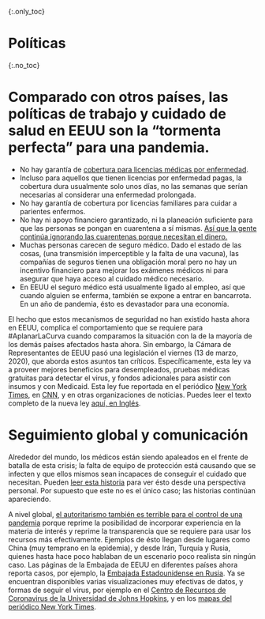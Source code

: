 {:.only_toc}
# Políticas

{:.no_toc}
# Comparado con otros países, las políticas de trabajo y cuidado de salud en EEUU son la “tormenta perfecta” para una pandemia.

- No hay garantía de [cobertura para licencias médicas por enfermedad](https://www.worldpolicycenter.org/policies/for-how-long-are-workers-guaranteed-paid-sick-leave).
- Incluso para aquellos que tienen licencias por enfermedad pagas, la cobertura dura usualmente solo unos días, no las semanas que serían necesarias al considerar una enfermedad prolongada.
- No hay garantía de cobertura por licencias familiares para cuidar a parientes enfermos.
- No hay ni apoyo financiero garantizado, ni la planeación suficiente para que las personas se pongan en cuarentena a sí mismas. [Así que la gente continúa ignorando las cuarentenas porque necesitan el dinero.](https://twitter.com/iKaylaReed/status/1237006777474060294)
- Muchas personas carecen de seguro médico. Dado el estado de las cosas, (una transmisión imperceptible y la falta de una vacuna), las compañías de seguros tienen una obligación moral pero no hay un incentivo financiero para mejorar los exámenes médicos ni para asegurar que haya acceso al cuidado médico necesario.
- En EEUU el seguro médico está usualmente ligado al empleo, así que cuando alguien se enferma, también se expone a entrar en bancarrota. En un año de pandemia, ésto es devastador para una economía. 

El hecho que estos mecanismos de seguridad no han existido hasta ahora en EEUU, complica el comportamiento que se requiere para #AplanarLaCurva cuando comparamos la situación con la de la mayoría de los demás países afectados hasta ahora. Sin embargo, la Cámara de Representantes de EEUU pasó una legislación el viernes (13 de marzo, 2020), que aborda estos asuntos tan críticos. Específicamente, esta ley va a proveer mejores beneficios para desempleados, pruebas médicas gratuitas para detectar el virus, y fondos adicionales para asistir con insumos y con Medicaid. Esta ley fue reportada en el periódico [New York Times](https://www.nytimes.com/2020/03/13/us/politics/trump-coronavirus-relief-congress.html), en [CNN](https://www.cnn.com/2020/03/13/politics/coronavirus-relief-congress/index.html), y en otras organizaciones de noticias. Puedes leer el texto completo de la nueva ley [aquí, en Inglés](https://www.cnn.com/2020/03/13/politics/read-bill-text-families-first-coronavirus-response-act/index.html).

# Seguimiento global y comunicación

Alrededor del mundo, los médicos están siendo apaleados en el frente de batalla de esta crisis; la falta de equipo de protección está causando que se infecten y que ellos mismos sean incapaces de conseguir el cuidado que necesitan. Pueden [leer esta historia](https://twitter.com/stuff_so/status/1236467114933813248) para ver ésto desde una perspectiva personal. Por supuesto que este no es el único caso; las historias continúan apareciendo.
 
A nivel global, [el autoritarismo también es terrible para el control de una pandemia](https://www.theatlantic.com/technology/archive/2020/02/coronavirus-and-blindness-authoritarianism/606922/) porque reprime la posibilidad de incorporar experiencia en la materia de interés y reprime la transparencia que se requiere para usar los recursos más efectivamente. Ejemplos de ésto llegan desde lugares como China (muy temprano en la epidemia), y desde Irán, Turquía y Rusia, quienes hasta hace poco hablaban de un escenario poco realista sin ningún caso. Las páginas de la Embajada de EEUU en diferentes países ahora reporta casos, por ejemplo, la [Embajada Estadounidense en Rusia](https://ru.usembassy.gov/covid-19-information/). Ya se encuentran disponibles varias visualizaciones muy efectivas de datos, y formas de seguir el virus, por ejemplo en el [Centro de Recursos de Coronavirus de la Universidad de Johns Hopkins](https://coronavirus.jhu.edu/map.html), y en los [mapas del periódico New York Times](https://www.nytimes.com/interactive/2020/world/coronavirus-maps.html).
